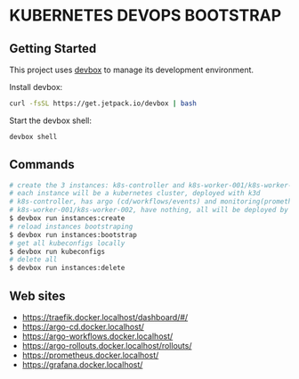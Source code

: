 # KUBERNETES DEVOPS BOOTSTRAP

## Getting Started
This project uses [devbox](https://github.com/jetpack-io/devbox) to manage its development environment.

Install devbox:
```sh
curl -fsSL https://get.jetpack.io/devbox | bash
```

Start the devbox shell:
```sh 
devbox shell
```

## Commands

```sh
# create the 3 instances: k8s-controller and k8s-worker-001/k8s-worker-002
# each instance will be a kubernetes cluster, deployed with k3d
# k8s-controller, has argo (cd/workflows/events) and monitoring(prometheus/grafana)
# k8s-worker-001/k8s-worker-002, have nothing, all will be deployed by argo-cd himself
$ devbox run instances:create
# reload instances bootstraping
$ devbox run instances:bootstrap
# get all kubeconfigs locally
$ devbox run kubeconfigs
# delete all
$ devbox run instances:delete
```

## Web sites

* https://traefik.docker.localhost/dashboard/#/
* https://argo-cd.docker.localhost/
* https://argo-workflows.docker.localhost/
* https://argo-rollouts.docker.localhost/rollouts/
* https://prometheus.docker.localhost/
* https://grafana.docker.localhost/